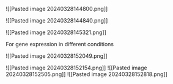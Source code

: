 ![[Pasted image 20240328144800.png]]

![[Pasted image 20240328144840.png]]

![[Pasted image 20240328145321.png]]

For gene expression in different conditions

![[Pasted image 20240328152049.png]]

![[Pasted image 20240328152154.png]]
![[Pasted image 20240328152505.png]]
![[Pasted image 20240328152818.png]]
